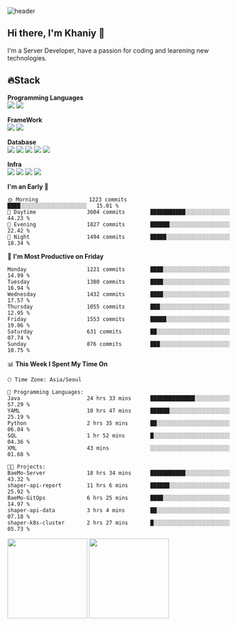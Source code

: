 ![header](https://capsule-render.vercel.app/api?type=soft&text=Welcome!&color=auto&height=200&section=header&fontSize=70)

## Hi there, I'm Khaniy 👋
I'm a Server Developer, have a passion for coding and learening new technologies.
<!-- <br> 📫 Email : kangh1596@gmail.com 
<br> 📝 Blog  : khan03.tistory.com/
<br> <img src="https://img.shields.io/badge/Email-222222?style=for-the-badge&logo=Gmail&logoColor=white">
<br> <img src="https://img.shields.io/badge/Blog -222222?style=for-the-badge&logo=Tistory&logoColor=white">
[hank0302's Blog](https://khan03.tistory.com/)
-->
## 🔥Stack 

**Programming Languages** <br>
 <img src="https://img.shields.io/badge/JAVA-E6522C?style=for-the-badge&logo=Java&logoColor=white">
 <img src="https://img.shields.io/badge/Python-3776AB?style=for-the-badge&logo=python&logoColor=white">

**FrameWork** <br>
<img src="https://img.shields.io/badge/SpringBoot-6DB33F?style=for-the-badge&logo=SpringBoot&logoColor=white">
<img src="https://img.shields.io/badge/FastAPI-009688?style=for-the-badge&logo=FastAPI&logoColor=white">

**Database** <br>
<img src="https://img.shields.io/badge/MySQL-4479A1?style=for-the-badge&logo=MySQL&logoColor=white">
<img src="https://img.shields.io/badge/MariaDB-003545?style=for-the-badge&logo=MariaDB&logoColor=white">
<img src="https://img.shields.io/badge/MongoDB-47A248?style=for-the-badge&logo=MongoDB&logoColor=white">
<img src="https://img.shields.io/badge/Redis-DC382D?style=for-the-badge&logo=Redis&logoColor=white">
<img src="https://img.shields.io/badge/PostgreSQL-4169E1?style=for-the-badge&logo=PostgreSQL&logoColor=white">

**Infra** <br>
<img src="https://img.shields.io/badge/Docker-2496ED?style=for-the-badge&logo=Docker&logoColor=white">
<img src="https://img.shields.io/badge/Kubernetes-326CE5?style=for-the-badge&logo=Kubernetes&logoColor=white">
<img src="https://img.shields.io/badge/Prometheus-E6522C?style=for-the-badge&logo=prometheus&logoColor=white">
<img src="https://img.shields.io/badge/Grafana-F46800?style=for-the-badge&logo=grafana&logoColor=white">

<!--START_SECTION:waka-->
**I'm an Early 🐤** 

```text
🌞 Morning                1223 commits        ████░░░░░░░░░░░░░░░░░░░░░   15.01 % 
🌆 Daytime                3604 commits        ███████████░░░░░░░░░░░░░░   44.23 % 
🌃 Evening                1827 commits        ██████░░░░░░░░░░░░░░░░░░░   22.42 % 
🌙 Night                  1494 commits        █████░░░░░░░░░░░░░░░░░░░░   18.34 % 
```
📅 **I'm Most Productive on Friday** 

```text
Monday                   1221 commits        ████░░░░░░░░░░░░░░░░░░░░░   14.99 % 
Tuesday                  1380 commits        ████░░░░░░░░░░░░░░░░░░░░░   16.94 % 
Wednesday                1432 commits        ████░░░░░░░░░░░░░░░░░░░░░   17.57 % 
Thursday                 1055 commits        ███░░░░░░░░░░░░░░░░░░░░░░   12.95 % 
Friday                   1553 commits        █████░░░░░░░░░░░░░░░░░░░░   19.06 % 
Saturday                 631 commits         ██░░░░░░░░░░░░░░░░░░░░░░░   07.74 % 
Sunday                   876 commits         ███░░░░░░░░░░░░░░░░░░░░░░   10.75 % 
```


📊 **This Week I Spent My Time On** 

```text
🕑︎ Time Zone: Asia/Seoul

💬 Programming Languages: 
Java                     24 hrs 33 mins      ██████████████░░░░░░░░░░░   57.29 % 
YAML                     10 hrs 47 mins      ██████░░░░░░░░░░░░░░░░░░░   25.19 % 
Python                   2 hrs 35 mins       ██░░░░░░░░░░░░░░░░░░░░░░░   06.04 % 
SQL                      1 hr 52 mins        █░░░░░░░░░░░░░░░░░░░░░░░░   04.36 % 
XML                      43 mins             ░░░░░░░░░░░░░░░░░░░░░░░░░   01.68 % 

🐱‍💻 Projects: 
BaeMo-Server             18 hrs 34 mins      ███████████░░░░░░░░░░░░░░   43.32 % 
shaper-api-report        11 hrs 6 mins       ██████░░░░░░░░░░░░░░░░░░░   25.92 % 
BaeMo-GitOps             6 hrs 25 mins       ████░░░░░░░░░░░░░░░░░░░░░   14.97 % 
shaper-api-data          3 hrs 4 mins        ██░░░░░░░░░░░░░░░░░░░░░░░   07.18 % 
shaper-k8s-cluster       2 hrs 27 mins       █░░░░░░░░░░░░░░░░░░░░░░░░   05.73 % 
```


<!--END_SECTION:waka-->
<p>
  <img height="180em" src="https://github-readme-stats-khaniys-projects.vercel.app/api?username=khaniy&show_icons=true&include_all_commits=true&theme=dracula">
  <img height="180em" src="https://github-readme-stats-khaniys-projects.vercel.app/api/top-langs?username=khaniy&layout=compact&theme=dracula">
</p>

